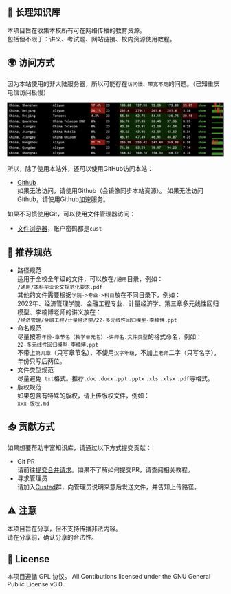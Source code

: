 ## 📖 长理知识库
本项目旨在收集本校所有可在网络传播的教育资源。  
包括但不限于：讲义、考试题、网站链接、校内资源使用教程。

## 🌍 访问方式
因为本站使用的非大陆服务器，所以可能存在`访问慢、带宽不足`的问题。（已知重庆电信访问极慢）

![ping](/.img/ping.png)

所以，除了使用本站外，还可以使用GitHub访问本站：
- [Github](https://github.com/CustedNG/cust_knowledge_base)  
如果无法访问，请使用Github（会镜像同步本站资源）。
如果无法访问Github，请使用Github加速服务。

如果不习惯使用Git，可以使用文件管理器访问：
- [文件浏览器](https://file.lolli.tech/files/)，账户密码都是`cust`


## 📏 推荐规范
- 路径规范  
适用于全校全年级的文件，可以放在`/通用`目录，例如：  
`/通用/本科毕业论文规范化要求.pdf`  
其他的文件需要根据`学院->专业->科目`放在不同目录下，例如：  
2022年、经济管理学院、金融工程专业、计量经济学、第三章多元线性回归模型、李楠博老师的讲义放在：  
`/经济管理/金融工程/计量经济学/22-多元线性回归模型-李楠博.ppt`
- 命名规范  
尽量按照`年份-章节名（教学单元名）-讲师名.文件类型`的格式命名，例如：  
`22-多元线性回归模型-李楠博.ppt`  
不带上`第几章`（只写章节名），不使用`汉字年级`，不加上`老师`二字（只写名字），年份只写后两位。  
- 文件类型规范  
尽量避免`.txt`格式。推荐`.doc` `.docx` `.ppt` `.pptx` `.xls` `.xlsx` `.pdf`等格式。
- 版权规范  
如果包含有特殊的版权，请上传版权文件，例如：  
`xxx-版权.md`


## 📥 贡献方式
如果想要帮助丰富知识库，请通过以下方式提交贡献：
- Git PR  
请前往[提交合并请求](https://git.lolli.tech/lollipopkit/cust_knowledge_base/pulls)。如果不了解如何提交PR，请查阅相关教程。
- 寻求管理员  
请加入[Custed](https://jq.qq.com/?_wv=1027&k=tkSMxQ3S)群，向管理员说明来意后发送文件，并告知上传路径。


## ⚠️ 注意
本项目旨在分享，但不支持传播非法内容。  
请在分享前，确认分享的合法性。

## 📝 License
本项目遵循 GPL 协议。
All Contibutions licensed under the GNU General Public License v3.0.
